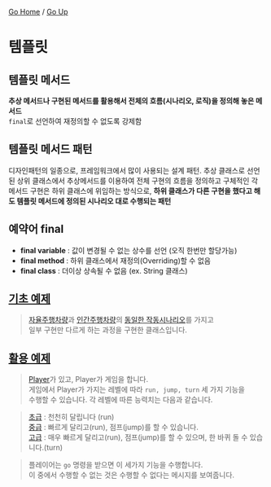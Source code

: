[Go Home](https://github.com/devJRL/CodeLab-JAVA-Basic#codelab-java-basic) / [Go Up](..)

# 템플릿

## 템플릿 메서드

**추상 메서드나 구현된 메서드를 활용해서 전체의 흐름(시나리오, 로직)을 정의해 놓은 메서드**  
`final`로 선언하여 재정의할 수 없도록 강제함

## 템플릿 메서드 패턴

디자인패턴의 일종으로, 프레임워크에서 많이 사용되는 설계 패턴.
추상 클래스로 선언된 상위 클래스에서 추상메서드를 이용하여 전체 구현의 흐름을 정의하고
구체적인 각 메서드 구현은 하위 클래스에 위임하는 방식으로,
**하위 클래스가 다른 구현을 했다고 해도 템플릿 메서드에 정의된 시나리오 대로 수행되는 패턴**

## 예약어 **final**

- **final variable** : 값이 변경될 수 없는 상수를 선언 (오직 한번만 할당가능)  
- **final method** : 하위 클래스에서 재정의(Overriding)할 수 없음  
- **final class** : 더이상 상속될 수 없음 (ex. String 클래스)

## [기초 예제](./CarTest.java#L13)

> [자율주행차량](./AICar.java)과 [인간주행차량](./ManualCar.java)의 [동일한 작동시나리오](./Car.java#L20)를 가지고  
> 일부 구현만 다르게 하는 과정을 구현한 클래스입니다.

## [활용 예제](./PlayerTest.java)

> [Player](./Player.java)가 있고, Player가 게임을 합니다.  
> 게임에서 Player가 가지는 레벨에 따라 `run, jump, turn` 세 가지 기능을  
> 수행할 수 있습니다. 각 레벨에 따른 능력치는 다음과 같습니다.

> [초급](./BeginnerLevel.java) : 천천히 달립니다 (run)  
> [중급](./AdvancedLevel.java) : 빠르게 달리고(run), 점프(jump)를 할 수 있습니다.  
> [고급](./SuperLevel.java) : 매우 빠르게 달리고(run), 점프(jump)를 할 수 있으며, 한 바퀴 돌 수 있습니다.(turn)  

> 플레이어는 `go` 명령을 받으면 이 세가지 기능을 수행합니다.  
> 이 중에서 수행할  수 없는 것은 수행할 수 없다는 메시지를 보여줍니다.